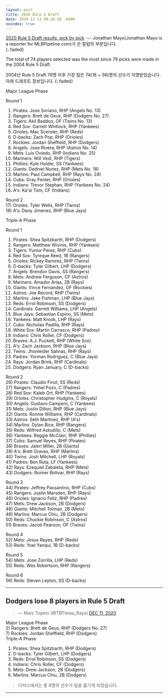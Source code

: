 ```yaml
---
layout: post
title: 2020 Rule 5 Draft
date: 2020-12-11 08:26:28 -0400
noindex: true
---
```


[2020 Rule 5 Draft results, pick by pick](https://www.mlb.com/news/2020-rule-5-draft-results) --- Jonathan Mayo(Jonathan Mayo is a reporter for MLBPipeline.com)가 쓴 칼럼의 부분입니다.   
{:.faded}

The total of 74 players selected was the most since 79 picks were made in the 2004 Rule 5 Draft.

2004년 Rule 5 Draft 79명 이후 가장 많은 74(18 + 56)명의 선수가 지명받았습니다.
아래 드래프트 정보입니다.
{:.faded}

Major League Phase   

Round 1   
1) Pirates: Jose Soriano, RHP (Angels No. 13)   
2) Rangers: Brett de Geus, RHP (Dodgers No. 27)   
3) Tigers: Akil Baddoo, OF (Twins No. 13)   
4) Red Sox: Garrett Whitlock, RHP (Yankees)   
5) Orioles: Mac Sceroler, RHP (Reds)   
6) D-backs: Zach Pop, RHP (Orioles)   
7) Rockies: Jordan Sheffield, RHP (Dodgers)   
8) Angels: Jose Rivera, RHP (Astros No. 14)   
9) Mets: Luis Oviedo, RHP (Indians No. 25)   
10) Mariners: Will Vest, RHP (Tigers)   
11) Phillies: Kyle Holder, SS (Yankees)   
12) Giants: Dedniel Nunez, RHP (Mets No. 18)   
13) Marlins: Paul Campbell, RHP (Rays No. 24)   
14) Cubs: Gray Fenter, RHP (Orioles)   
15) Indians: Trevor Stephan, RHP (Yankees No. 24)   
16) A's: Ka'ai Tom, CF (Indians)   

Round 2   
17) Orioles: Tyler Wells, RHP (Twins)   
18) A's: Dany Jimenez, RHP (Blue Jays)   

Triple-A Phase   

Round 1   
1) Pirates: Shea Spitzbarth, RHP (Dodgers)   
2) Rangers: Matthew Wivinis, RHP (Yankees)   
3) Tigers: Yunior Perez, RHP (Cubs)   
4) Red Sox: Tyreque Reed, 1B (Rangers)   
5) Orioles: Rickey Ramirez, RHP (Twins)   
6) D-backs: Tyler Gilbert, LHP (Dodgers)   
7) Angels: Brendon Davis, SS (Rangers)   
8) Mets: Andrew Ferguson, CF (Astros)   
9) Mariners: Amador Arias, 2B (Rays)   
10) Giants: Vince Fernandez, OF (Rockies)   
11) Astros: Joe Record, RHP (Twins)   
12) Marlins: Jake Fishman, LHP (Blue Jays)   
13) Reds: Errol Robinson, SS (Dodgers)   
14) Cardinals: Garrett Williams, LHP (Angels)   
15) Blue Jays: Sebastian Espino, SS (Mets)   
16) Yankees: Matt Krook, LHP (Rays)   
17) Cubs: Nicholas Padilla, RHP (Rays)   
18) White Sox: Martin Carrasco, RHP (Padres)   
19) Indians: Chris Roller, CF (Dodgers)   
20) Braves: A.J. Puckett, RHP (White Sox)   
21) A's: Zach Jackson, RHP (Blue Jays)   
22) Twins: Jhonleider Salinas, RHP (Rays)   
23) Padres: Yorman Rodriguez, C (Blue Jays)   
24) Rays: Jordan Brink, RHP (Cardinals)   
25) Dodgers: Ryan January, C (D-backs)   

Round 2   
26) Pirates: Claudio Finol, SS (Reds)   
27) Rangers: Yohel Pozo, C (Padres)   
28) Red Sox: Kaleb Ort, RHP (Yankees)   
29) Orioles: Christopher Hudgins, C (Royals)   
30) Angels: Gustavo Campero, C (Yankees)   
31) Mets: Justin Dillon, RHP (Blue Jays)   
32) Giants: Ronnie Williams, RHP (Cardinals)   
33) Astros: Seth Martinez, RHP (A's)   
34) Marlins: Dylan Bice, RHP (Rangers)   
35) Reds: Wilfred Astudillo, C (Mets)   
36) Yankees: Reggie McClain, RHP (Phillies)   
37) Cubs: Samuel Reyes, RHP (Pirates)   
38) Braves: Jalen Miller, 2B (Giants)   
39) A's: Brett Graves, RHP (Marlins)   
40) Twins: Josh Mitchell, LHP (Royals)   
41) Padres: Ben Ruta, LF (Yankees)   
42) Rays: Ezequiel Zabaleta, RHP (Mets)   
43) Dodgers: Roimer Bolivar, RHP (Rays)   

Round 3   
44) Pirates: Jeffrey Passantino, RHP (Cubs)   
45) Rangers: Justin Marsden, RHP (Rays)   
46) Orioles: Ignacio Feliz, RHP (Padres)   
47) Mets: Drew Jackson, 2B (Dodgers)   
48) Giants: Mitchell Tolman, 2B (Mets)   
49) Marlins: Marcus Chiu, 2B (Dodgers)   
50) Reds: Chuckie Robinson, C (Astros)   
51) Braves: Jacob Pearson, OF (Twins)   

Round 4   
52) Mets: Jesus Reyes, RHP (Reds)   
53) Reds: Yoel Yanqui, 1B (D-backs)   

Round 5   
54) Mets: Jose Zorrilla, LHP (Reds)   
55) Reds: Wes Robertson, RHP (Rangers)   

Round 6   
56) Reds: Steven Leyton, SS (D-backs)   

---

## Dodgers lose 8 players in Rule 5 Draft

<script async src="//platform.twitter.com/widgets.js" charset="utf-8"></script>
<blockquote class="twitter-tweet" data-lang="en">
  &mdash; Marc Topkin (@TBTimes_Rays)
  <a href="https://twitter.com/TBTimes_Rays/status/1337219550270509056">DEC 11, 2020</a>
</blockquote>

Major League Phase   
2) Rangers: Brett de Geus, RHP (Dodgers No. 27)   
7) Rockies: Jordan Sheffield, RHP (Dodgers)   
Triple-A Phase   
1) Pirates: Shea Spitzbarth, RHP (Dodgers)   
6) D-backs: Tyler Gilbert, LHP (Dodgers)   
13) Reds: Errol Robinson, SS (Dodgers)   
19) Indians: Chris Roller, CF (Dodgers)   
47) Mets: Drew Jackson, 2B (Dodgers)   
49) Marlins: Marcus Chiu, 2B (Dodgers)   

> 다저스에서는 총 8명의 선수가 팀을 옮기게 되었습니다.

---
